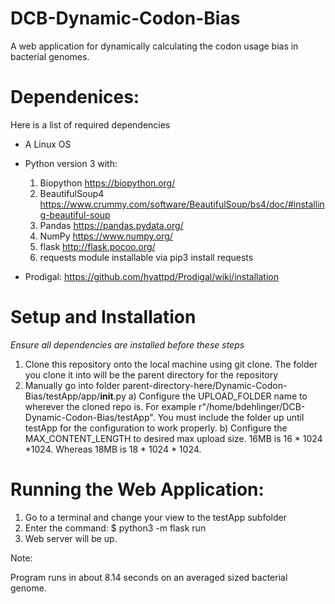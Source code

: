 # DCB-Dynamic-Codon-Bias
A web application for dynamically calculating the codon usage bias in bacterial genomes.

# Dependenices:

Here is a list of required dependencies

- A Linux OS
- Python version 3 with:
    1) Biopython https://biopython.org/
    2) BeautifulSoup4 https://www.crummy.com/software/BeautifulSoup/bs4/doc/#installing-beautiful-soup
    3) Pandas https://pandas.pydata.org/
    4) NumPy https://www.numpy.org/
    5) flask http://flask.pocoo.org/
    6) requests module installable via pip3 install requests

- Prodigal: https://github.com/hyattpd/Prodigal/wiki/installation

# Setup and Installation

*Ensure all dependencies are installed before these steps*

1) Clone this repository onto the local machine using git clone. The folder you clone it into will be the parent directory for the repository
2) Manually go into folder parent-directory-here/Dynamic-Codon-Bias/testApp/app/__init__.py
    a) Configure the UPLOAD_FOLDER name to wherever the cloned repo is. For example r"/home/bdehlinger/DCB-Dynamic-Codon-Bias/testApp". You must include the folder up until testApp for the configuration to work properly.
    b) Configure the MAX_CONTENT_LENGTH to desired max upload size. 16MB is 16 * 1024 *1024. Whereas 18MB is 18 * 1024 * 1024.


# Running the Web Application:

1) Go to a terminal and change  your view to the testApp subfolder
2) Enter the command:
    $ python3 -m flask run
3) Web server will be up.
    
    
  


Note:

Program runs in about 8.14 seconds on an averaged sized bacterial genome. 
